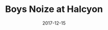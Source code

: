 ---
date: '2017-12-15'
artist: Boys Noize
festival: ''
venue: Halcyon
city: San Francisco
state: CA
country: USA
price: $38.11
solo: 'Yes'
title: Boys Noize at Halcyon
slug: 2017-12-15-boys-noize
cover: ''
genre: ''
category: show
tags:
  - solo show
created: 02/15/2019
artists:
  - Boys Noize
  - Dean Samaras
  - Parker Phariss
openers:
  - Dean Samaras
  - Parker Phariss
---